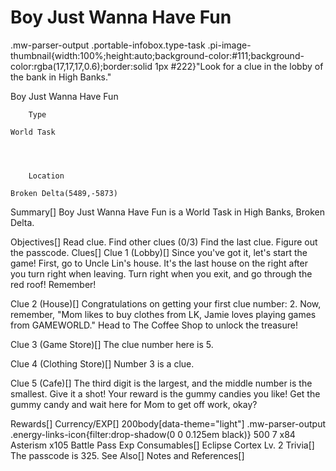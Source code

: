 # Boy Just Wanna Have Fun

.mw-parser-output .portable-infobox.type-task .pi-image-thumbnail{width:100%;height:auto;background-color:#111;background-color:rgba(17,17,17,0.6);border:solid 1px #222}"Look for a clue in the lobby of the bank in High Banks."

Boy Just Wanna Have Fun

	

	
		Type
	
	World Task



	
		Location
	
	Broken Delta(5489,-5873)





Summary[]
Boy Just Wanna Have Fun is a World Task in High Banks, Broken Delta.

Objectives[]
Read clue.
Find other clues (0/3)
Find the last clue.
Figure out the passcode.
Clues[]
Clue 1 (Lobby)[]
Since you've got it, let's start the game!
First, go to Uncle Lin's house. It's the last house on the right after you turn right when leaving. Turn right when you exit, and go through the red roof! Remember!

Clue 2 (House)[]
Congratulations on getting your first clue number: 2.
Now, remember, "Mom likes to buy clothes from LK, Jamie loves playing games from GAMEWORLD." Head to The Coffee Shop to unlock the treasure!

Clue 3 (Game Store)[]
The clue number here is 5.

Clue 4 (Clothing Store)[]
Number 3 is a clue.

Clue 5 (Cafe)[]
The third digit is the largest, and the middle number is the smallest. Give it a shot! 
Your reward is the gummy candies you like! Get the gummy candy and wait here for Mom to get off work, okay?

Rewards[]
Currency/EXP[]
 200body[data-theme="light"] .mw-parser-output .energy-links-icon{filter:drop-shadow(0 0 0.125em black)}
500
 7
x84 Asterism
x105 Battle Pass Exp
Consumables[]
Eclipse Cortex Lv. 2
Trivia[]
The passcode is 325.
See Also[]
Notes and References[]
